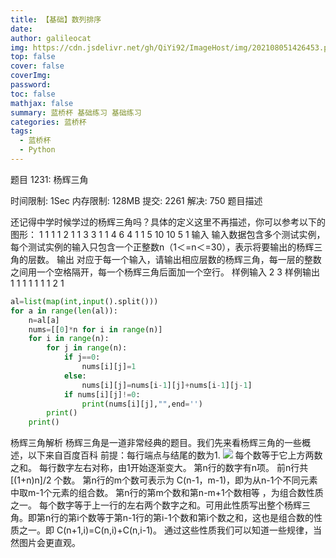 ```yaml
---
title: 【基础】数列排序
date: 
author: galileocat
img: https://cdn.jsdelivr.net/gh/QiYi92/ImageHost/img/202108051426453.png
top: false
cover: false
coverImg: 
password: 
toc: false
mathjax: false
summary: 蓝桥杯 基础练习 基础练习
categories: 蓝桥杯
tags:
  - 蓝桥杯
  - Python
---
```

题目 1231: 杨辉三角

时间限制: 1Sec 内存限制: 128MB 提交: 2261 解决: 750
题目描述
 

还记得中学时候学过的杨辉三角吗？具体的定义这里不再描述，你可以参考以下的图形：
1
1 1
1 2 1
1 3 3 1
1 4 6 4 1
1 5 10 10 5 1
输入
输入数据包含多个测试实例，每个测试实例的输入只包含一个正整数n（1＜=n＜=30），表示将要输出的杨辉三角的层数。
输出
对应于每一个输入，请输出相应层数的杨辉三角，每一层的整数之间用一个空格隔开，每一个杨辉三角后面加一个空行。
样例输入
2 3
样例输出
1
1 1
1
1 1
1 2 1

```Python
al=list(map(int,input().split()))
for a in range(len(al)):
    n=al[a]
    nums=[[0]*n for i in range(n)]
    for i in range(n):
        for j in range(n):
            if j==0:
                nums[i][j]=1
            else:
                nums[i][j]=nums[i-1][j]+nums[i-1][j-1]
            if nums[i][j]!=0:
                print(nums[i][j],"",end='')
        print()
    print()
```
杨辉三角解析
杨辉三角是一道非常经典的题目。我们先来看杨辉三角的一些概述，以下来自百度百科
前提：每行端点与结尾的数为1.
![](https://cdn.jsdelivr.net/gh/QiYi92/ImageHost/img/202108070149816.png)
每个数等于它上方两数之和。
每行数字左右对称，由1开始逐渐变大。
第n行的数字有n项。
前n行共[(1+n)n]/2 个数。
第n行的m个数可表示为 C(n-1，m-1)，即为从n-1个不同元素中取m-1个元素的组合数。
第n行的第m个数和第n-m+1个数相等 ，为组合数性质之一。
每个数字等于上一行的左右两个数字之和。可用此性质写出整个杨辉三角。即第n行的第i个数等于第n-1行的第i-1个数和第i个数之和，这也是组合数的性质之一。即 C(n+1,i)=C(n,i)+C(n,i-1)。
通过这些性质我们可以知道一些规律，当然图片会更直观。